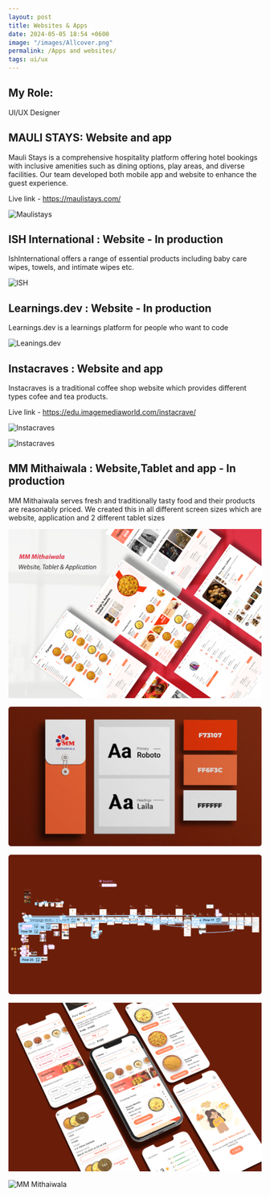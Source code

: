 ```yaml
---
layout: post
title: Websites & Apps
date: 2024-05-05 18:54 +0600
image: "/images/Allcover.png"
permalink: /Apps and websites/
tags: ui/ux
---
```


## My Role:

UI/UX Designer

## MAULI STAYS: Website and app
Mauli Stays is a comprehensive hospitality platform offering hotel bookings with inclusive amenities such as dining options, play areas, and diverse facilities. Our team developed both mobile app and website to enhance the guest experience.

Live link - https://maulistays.com/

![Maulistays](../images/Maulistays.png)


## ISH International : Website - In production
IshInternational offers a range of essential products including baby care wipes, towels, and intimate wipes etc.

![ISH](../images/ISH.png)

## Learnings.dev : Website - In production
Learnings.dev is a learnings platform for people who want to code

![Leanings.dev](../images/Learnings.png)

## Instacraves : Website and app
Instacraves is a traditional coffee shop website which provides different types cofee and tea products.

Live link - https://edu.imagemediaworld.com/instacrave/

![Instacraves](../images/Insta.png)

![Instacraves](../images/Instacraves.png)


## MM Mithaiwala : Website,Tablet and app - In production
MM Mithaiwala serves fresh and traditionally tasty food and their products are reasonably priced. We created this in all different screen sizes which are website, application and 2 different tablet sizes

![MM](../images/MMM.png)

![MM Mithaiwala](../images/Brandg.png)

![MM Mithaiwala](../images/Prototyping.png)

![MM Mithaiwala](../images/MMobile.png)

![MM Mithaiwala](../images/MMTAB.png)